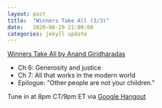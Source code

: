 ```yaml
---
layout: post
title:  "Winners Take All (3/3)"
date:   2020-06-29 21:00:00
categories: jekyll update
---
```


[Winners Take All by Anand Giridharadas](https://bookshop.org/books/winners-take-all-the-elite-charade-of-changing-the-world/9781101972670) 

* Ch 6: Generosity and justice
* Ch 7:  All that works in the modern world
* Epilogue: "Other people are not your children."

Tune in at 8pm CT/9pm ET via [Google Hangout](https://calendar.google.com/event?action=TEMPLATE&tmeid=NGlqN2hlMHNoazM5bXA4dW1mcGIzaG52M2Igd2lsbGlhbXMucmViZWNjYUBt&tmsrc=williams.rebecca%40gmail.com)
